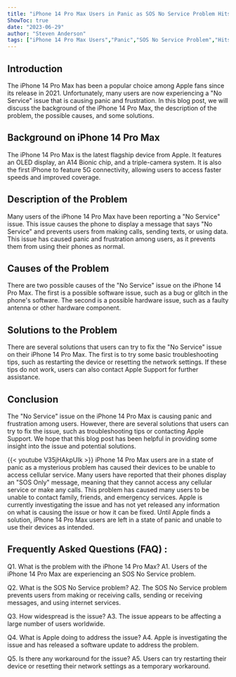 ```yaml
---
title: "iPhone 14 Pro Max Users in Panic as SOS No Service Problem Hits!"
ShowToc: true 
date: "2023-06-29"
author: "Steven Anderson" 
tags: ["iPhone 14 Pro Max Users","Panic","SOS No Service Problem","Hits!"]
---
```

## Introduction

The iPhone 14 Pro Max has been a popular choice among Apple fans since its release in 2021. Unfortunately, many users are now experiencing a "No Service" issue that is causing panic and frustration. In this blog post, we will discuss the background of the iPhone 14 Pro Max, the description of the problem, the possible causes, and some solutions. 

## Background on iPhone 14 Pro Max

The iPhone 14 Pro Max is the latest flagship device from Apple. It features an OLED display, an A14 Bionic chip, and a triple-camera system. It is also the first iPhone to feature 5G connectivity, allowing users to access faster speeds and improved coverage.

## Description of the Problem

Many users of the iPhone 14 Pro Max have been reporting a "No Service" issue. This issue causes the phone to display a message that says "No Service" and prevents users from making calls, sending texts, or using data. This issue has caused panic and frustration among users, as it prevents them from using their phones as normal.

## Causes of the Problem

There are two possible causes of the "No Service" issue on the iPhone 14 Pro Max. The first is a possible software issue, such as a bug or glitch in the phone's software. The second is a possible hardware issue, such as a faulty antenna or other hardware component. 

## Solutions to the Problem

There are several solutions that users can try to fix the "No Service" issue on their iPhone 14 Pro Max. The first is to try some basic troubleshooting tips, such as restarting the device or resetting the network settings. If these tips do not work, users can also contact Apple Support for further assistance. 

## Conclusion

The "No Service" issue on the iPhone 14 Pro Max is causing panic and frustration among users. However, there are several solutions that users can try to fix the issue, such as troubleshooting tips or contacting Apple Support. We hope that this blog post has been helpful in providing some insight into the issue and potential solutions.

{{< youtube V35jHAkpUIk >}} 
iPhone 14 Pro Max users are in a state of panic as a mysterious problem has caused their devices to be unable to access cellular service. Many users have reported that their phones display an "SOS Only" message, meaning that they cannot access any cellular service or make any calls. This problem has caused many users to be unable to contact family, friends, and emergency services. Apple is currently investigating the issue and has not yet released any information on what is causing the issue or how it can be fixed. Until Apple finds a solution, iPhone 14 Pro Max users are left in a state of panic and unable to use their devices as intended.

## Frequently Asked Questions (FAQ) :
Q1. What is the problem with the iPhone 14 Pro Max?
A1. Users of the iPhone 14 Pro Max are experiencing an SOS No Service problem.

Q2. What is the SOS No Service problem?
A2. The SOS No Service problem prevents users from making or receiving calls, sending or receiving messages, and using internet services.

Q3. How widespread is the issue?
A3. The issue appears to be affecting a large number of users worldwide.

Q4. What is Apple doing to address the issue?
A4. Apple is investigating the issue and has released a software update to address the problem.

Q5. Is there any workaround for the issue?
A5. Users can try restarting their device or resetting their network settings as a temporary workaround.



